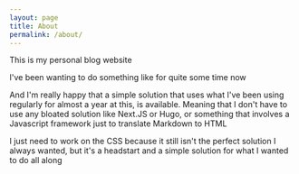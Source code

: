 ```yaml
---
layout: page
title: About
permalink: /about/
---
```


This is my personal blog website

I've been wanting to do something like for quite some time now

And I'm really happy that a simple solution that uses what I've been using regularly for almost a year at this, is available. Meaning that I don't have to use any bloated solution like Next.JS or Hugo, or something that involves a Javascript framework just to translate Markdown to HTML

I just need to work on the CSS because it still isn't the perfect solution I always wanted, but it's a headstart and a simple solution for what I wanted to do all along

